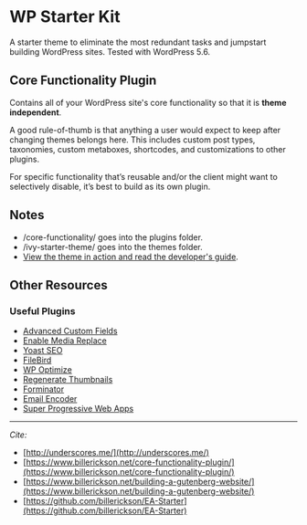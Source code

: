 # WP Starter Kit
A starter theme to eliminate the most redundant tasks and jumpstart building WordPress sites.
Tested with WordPress 5.6.

## Core Functionality Plugin
Contains all of your WordPress site's core functionality so that it is **theme independent**.

A good rule-of-thumb is that anything a user would expect to keep after changing themes belongs here. This includes custom post types, taxonomies, custom metaboxes, shortcodes, and customizations to other plugins.

For specific functionality that’s reusable and/or the client might want to selectively disable, it’s best to build as its own plugin.

## Notes
- /core-functionality/ goes into the plugins folder.
- /ivy-starter-theme/ goes into the themes folder.
- [View the theme in action and read the developer's guide](http://ivystarter.wpengine.com/).


## Other Resources

### Useful Plugins
- [Advanced Custom Fields](https://www.advancedcustomfields.com/)
- [Enable Media Replace](https://wordpress.org/plugins/enable-media-replace/)
- [Yoast SEO](https://wordpress.org/plugins/wordpress-seo/)
- [FileBird](https://wordpress.org/plugins/filebird/)
- [WP Optimize](https://wordpress.org/plugins/wp-optimize/)
- [Regenerate Thumbnails](https://wordpress.org/plugins/regenerate-thumbnails/)
- [Forminator](https://wordpress.org/plugins/forminator/)
- [Email Encoder](https://wordpress.org/plugins/email-encoder-bundle/)
- [Super Progressive Web Apps](https://wordpress.org/plugins/super-progressive-web-apps/)

---

*Cite:*
- [http://underscores.me/](http://underscores.me/)
- [https://www.billerickson.net/core-functionality-plugin/](https://www.billerickson.net/core-functionality-plugin/)
- [https://www.billerickson.net/building-a-gutenberg-website/](https://www.billerickson.net/building-a-gutenberg-website/)
- [https://github.com/billerickson/EA-Starter](https://github.com/billerickson/EA-Starter)
